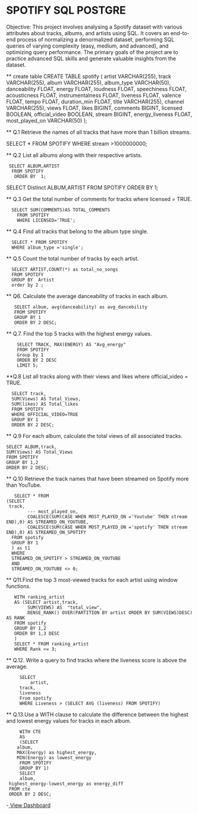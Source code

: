 # SPOTIFY SQL POSTGRE

Objective: 
This project involves analysing a Spotify dataset with various attributes about tracks, albums, and artists using SQL. It covers an end-to-end process of normalizing a denormalized dataset, performing SQL queries of varying complexity (easy, medium, and advanced), and optimizing query performance. The primary goals of the project are to practice advanced SQL skills and generate valuable insights from the dataset.

** create table
CREATE TABLE spotify (
    artist VARCHAR(255),
    track VARCHAR(255),
    album VARCHAR(255),
    album_type VARCHAR(50),
    danceability FLOAT,
    energy FLOAT,
    loudness FLOAT,
    speechiness FLOAT,
    acousticness FLOAT,
    instrumentalness FLOAT,
    liveness FLOAT,
    valence FLOAT,
    tempo FLOAT,
    duration_min FLOAT,
    title VARCHAR(255),
    channel VARCHAR(255),
    views FLOAT,
    likes BIGINT,
    comments BIGINT,
    licensed BOOLEAN,
    official_video BOOLEAN,
    stream BIGINT,
    energy_liveness FLOAT,
    most_played_on VARCHAR(50)
);

 ** Q.1 Retrieve the names of all tracks that have more than 1 billion streams.
 
 SELECT * FROM SPOTIFY
WHERE stream >1000000000;

** Q.2 List all albums along with their respective artists.

     SELECT ALBUM,ARTIST 
      FROM SPOTIFY
       ORDER BY  1;
SELECT Distinct ALBUM,ARTIST
    FROM SPOTIFY
    ORDER BY 1;

** Q.3 Get the total number of comments for tracks where licensed = TRUE.

      SELECT SUM(COMMENTS)AS TOTAL_COMMENTS
        FROM SPOTIFY
        WHERE LICENSED='TRUE';

** Q.4 Find all tracks that belong to the album type single.

      SELECT * FROM SPOTIFY  
      WHERE album_type ='single';

** Q.5 Count the total number of tracks by each artist.

      SELECT ARTIST,COUNT(*) as total_no_songs
      FROM SPOTIFY
      GROUP BY  Artist
      order by 2 ;
      
** Q6. Calculate the average danceability of tracks in each album.

       SELECT album, avg(danceability) as avg_dancebility
       FROM SPOTIFY
       GROUP BY 1
       ORDER BY 2 DESC;

** Q.7. Find the top 5 tracks with the highest energy values.

        SELECT TRACK, MAX(ENERGY) AS "Avg_energy"
        FROM SPOTIFY
        Group by 1
        ORDER BY 2 DESC
        LIMIT 5;

**Q.8 List all tracks along with their views and likes where official_video = TRUE.

      SELECT track,
      SUM(Views) AS Total_Views,
      SUM(likes) AS Total_likes
      FROM SPOTIFY
      WHERE OFFICIAL_VIDEO=TRUE
      GROUP BY 1
      ORDER BY 2 DESC;

** Q.9 For each album, calculate the total views of all associated tracks.

    SELECT ALBUM,track,
    SUM(Views) AS Total_Views
    FROM SPOTIFY
    GROUP BY 1,2
    ORDER BY 2 DESC;

** Q.10 Retrieve the track names that have been streamed on Spotify more than YouTube.

       SELECT * FROM 
    (SELECT 
     track,
            --- most_played_on,
            COALESCE(SUM(CASE WHEN MOST_PLAYED_ON ='Youtube' THEN stream END),0) AS STREAMED_ON_YOUTUBE,
            COALESCE(SUM(CASE WHEN MOST_PLAYED_ON ='spotify' THEN stream END),0) AS STREAMED_ON_SPOTIFY
      FROM spotify
      GROUP BY 1
      ) as t1
      WHERE 
      STREAMED_ON_SPOTIFY > STREAMED_ON_YOUTUBE
      AND 
	  STREAMED_ON_YOUTUBE <> 0;

** Q11.Find the top 3 most-viewed tracks for each artist using window functions.

       WITH ranking_artist
       AS (SELECT artist,track,
            SUM(VIEWS) AS  "total_view",
			DENSE_RANK() OVER(PARTITION BY artist ORDER BY SUM(VIEWS)DESC) AS RANK 
       FROM spotify
       GROUP BY 1,2
       ORDER BY 1,3 DESC 
       )
       SELECT * FROM ranking_artist
       WHERE Rank <= 3;

** Q.12. Write a query to find tracks where the liveness score is above the average.

         SELECT 
             artist,
	     track,
	     liveness
	     From spotify 
         WHERE Liveness > (SELECT AVG (liveness) FROM SPOTIFY)

** Q.13.Use a WITH clause to calculate the difference between the highest and lowest energy values for tracks in each album.

         WITH CTE
         AS 
         (SELECT
		album,
		MAX(Energy) as highest_energy,
		MIN(Energy) as lowest_energy
         FROM SPOTIFY
         GROUP BY 1)
         SELECT 
         album,
	 highest_energy-lowest_energy as energy_diff
	 FROM cte
	 ORDER BY 2 DESC;

  
  
 -<a href = "https://github.com/Priya21034/SPOTIFY/blob/main/README.md"> View Dashboard </a>
 




      















